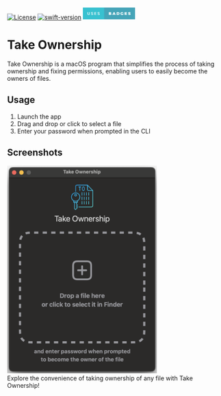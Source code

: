 [![License](https://img.shields.io/badge/License-Apache%20License%202.0-lightblue?style=for-the-badge&logo=apache)](https://www.apache.org/licenses/LICENSE-2.0)
[![swift-version](https://img.shields.io/badge/swift-5.0-brightgreen.svg?style=for-the-badge)](https://github.com/apple/swift)
<img alt="Uses Badges" src="https://raw.githubusercontent.com/BraveUX/for-the-badge/master/src/images/badges/uses-badges.svg" height="28px"/>

# Take Ownership
Take Ownership is a macOS program that simplifies the process of taking ownership and fixing permissions, enabling users to easily become the owners of files.

## Usage
1. Launch the app
2. Drag and drop or click to select a file
3. Enter your password when prompted in the CLI

## Screenshots
<img alt="Take Ownership screenshot" src="/screenshot.png" width="350px"/>

<br>
Explore the convenience of taking ownership of any file with Take Ownership!
